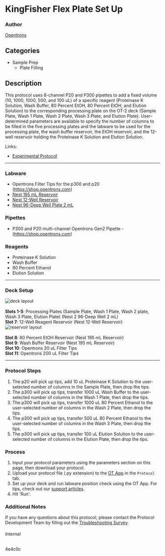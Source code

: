 # KingFisher Flex Plate Set Up

### Author
[Opentrons](https://opentrons.com/)




## Categories
* Sample Prep
	* Plate Filling

## Description
This protocol uses 8-channel P20 and P300 pipettes to add a fixed volume (10, 1000, 1000, 500, and 100 uL) of a specific reagent (Proteinase K Solution, Wash Buffer, 80 Percent EtOH, 80 Percent EtOH, and Elution Solution) to the corresponding processing plate on the OT-2 deck (Sample Plate, Wash 1 Plate, Wash 2 Plate, Wash 3 Plate, and Elution Plate). User-determined parameters are available to specify the number of columns to be filled in the five processing plates and the labware to be used for the processing plate, the wash buffer reservoir, the EtOH reservoir, and the 12-well reservoir holding the Proteinase K Solution and Elution Solution.

Links:
* [Experimental Protocol](https://opentrons-protocol-library-website.s3.amazonaws.com/custom-README-images/4e4c0c/Opentrons+Protocol+to+code.docx)


---



### Labware
* Opentrons Filter Tips for the p300 and p20 (https://shop.opentrons.com)
* [Nest 195 mL Reservoir](https://labware.opentrons.com/nest_1_reservoir_195ml?category=reservoir)
* [Nest 12-Well Reservoir](https://shop.opentrons.com/verified-labware/)
* [Nest 96-Deep Well Plate 2 mL](https://shop.opentrons.com/verified-labware/)



### Pipettes
* P300 and P20 multi-channel Opentrons Gen2 Pipette - (https://shop.opentrons.com)

### Reagents
* Proteinase K Solution
* Wash Buffer
* 80 Percent Ethanol
* Elution Solution

---

### Deck Setup
![deck layout](https://opentrons-protocol-library-website.s3.amazonaws.com/custom-README-images/4e4c0c/Screen+Shot+2023-02-06+at+3.55.47+PM.png)
</br>
</br>
**Slots 1-5**: Processing Plates (Sample Plate, Wash 1 Plate, Wash 2 plate, Wash 3 Plate, Elution Plate) (Nest 2 96-Deep Well 2 mL) </br>
**Slot 7**: 12-Well Reagent Reservoir (Nest 12-Well Reservoir) </br>
![reservoir layout](https://opentrons-protocol-library-website.s3.amazonaws.com/custom-README-images/4e4c0c/Screen+Shot+2023-02-06+at+3.56.24+PM.png)
</br>
</br>
**Slot 8**: 80 Percent EtOH Reservoir (Nest 195 mL Reservoir) </br>
**Slot 9**: Wash Buffer Reservoir (Nest 195 mL Reservoir) </br>
**Slot 10**: Opentrons 20 uL Filter Tips </br>
**Slot 11**: Opentrons 200 uL Filter Tips </br>


---

### Protocol Steps
1. The p20 will pick up tips, add 10 uL Proteinase K Solution to the user-selected number of columns in the Sample Plate, then drop the tips.
2. The p300 will pick up tips, transfer 1000 uL Wash Buffer to the user-selected number of columns in the Wash 1 Plate, then drop the tips.
3. The p300 will pick up tips, transfer 1000 uL 80 Percent Ethanol to the user-selected number of columns in the Wash 2 Plate, then drop the tips.
4. The p300 will pick up tips, transfer 500 uL 80 Percent Ethanol to the user-selected number of columns in the Wash 3 Plate, then drop the tips.
5. The p300 will pick up tips, transfer 100 uL Elution Solution to the user-selected number of columns in the Elution Plate, then drop the tips.

### Process
1. Input your protocol parameters using the parameters section on this page, then download your protocol.
2. Upload your protocol file (.py extension) to the [OT App](https://opentrons.com/ot-app) in the `Protocol` tab.
3. Set up your deck and run labware position check using the OT App. For tips, check out our [support articles](https://support.opentrons.com/en/collections/1559720-guide-for-getting-started-with-the-ot-2).
4. Hit 'Run'.

### Additional Notes
If you have any questions about this protocol, please contact the Protocol Development Team by filling out the [Troubleshooting Survey](https://protocol-troubleshooting.paperform.co/).

###### Internal
4e4c0c
